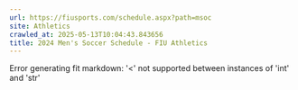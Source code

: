 ```yaml
---
url: https://fiusports.com/schedule.aspx?path=msoc
site: Athletics
crawled_at: 2025-05-13T10:04:43.843656
title: 2024 Men's Soccer Schedule - FIU Athletics
---
```


Error generating fit markdown: '<' not supported between instances of 'int' and 'str'